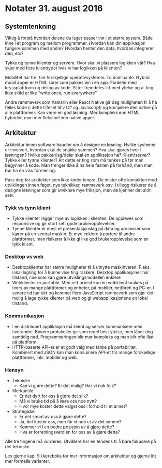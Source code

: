 # Notater 31. august 2016

## Systemtenkning

Viktig å forstå hvordan delene du lager passer inn i et større system. Både inne i et program og mellom programmer. Hvordan kan din applikasjon fungere sammen med andre? Hvordan henter den data, hvordan integrerer den, etc?

Tykke og tynne klienter og servere. Hvor skal vi plassere logikken vår? Hva skjer med flere klienttyper hvis vi har logikken på klienten? 

Mobilitet har tre, fire forskjellige operativsystemer. To dominante. Hybrid mobil apper er HTML sider som pakkes inn i en app. Fordeler med kryssplattform og deling av kode. Sliter fremdeles litt med ytelse og at ting ikke alltid er like "write once, run everywhere"

Andre rammeverk som Xamarin eller React Native gir deg muligheten til å ha felles kode (i dette tilfellet hhv C# og Javascript) og kompilere den native på alle plattformer. Kan være en god løsning. Mer kompleks enn HTML hybrider, men mer fleksibel enn native apper. 

## Arkitektur

Arkitektur innen software handler om å designe en løsning. Hvilke systemer er involvert, hvordan skal de snakke sammen? Hva skal gjøres hvor i løsningen? Hvilke pakker/lag/deler skal en applikasjon ha? Klient/server? Tykke eller tynne klienter? Alt dette er ting som må tenkes på før man begynner å kode. Man trenger ikke å ha hele fasiten på forhånd, men man bør ha en viss formening. 

Pass deg for arkitekter som ikke koder lengre. De mister ofte kontakten med utviklingen innen faget, nye teknikker, rammeverk osv. I tillegg risikerer de å designe løsninger som gir utviklere mye friksjon, men de kjenner det aldri selv. 

### Tykk vs tynn klient
* Tykke klienter legger mye av logikken i klienten. De oppleves som responsive og gir stort sett gode brukeropplevelser. 
* Tynne klienter er mest et presentasjonslag på data og prosesser som kjører på en sentral maskin. Er mye enklere å portere til andre plattformer, men risikerer å ikke gi like god brukeropplevelse som en tykk klient. 

### Desktop vs web
* Desktopklienter har større muligheter til å utnytte maskinvaren. F.eks. lokal lagring for å kunne vise ting raskere. Desktop applikasjoner har tilstand, noe som kan gjøre utviklingsmodellen enklere
* Webklienter er portable. Med rett arbeid kan en webklient brukes på tvers av mange plattformer og enheter, på mobiler, nettbrett og PC-er. I senere tid har det og kommet flere JavaScript rammeverk som gjør det mulig å lage tykke klienter på web og gi webapplikasjonene en lokal tilstand. 

### Kommunikasjon
* I en distribuert applikasjon må klient og server kommunisere med hverandre. Binære protokoller gir som regel best ytelse, men låser deg samtidig ned. Programmeringen blir mer kompleks og man blir ofte låst på plattform. 
* HTTP-baserte API-er er et godt valg med tanke på portabilitet. Kombinert med JSON kan man konsumere API-et fra mange forskjellige plattformer, inkl. mobiler og web. 

### Hensyn
* Tekniske
  * Kan vi gjøre dette? Er det mulig? Har vi nok folk? 
* Merkantile 
  * Er det dyrt for oss å gjøre det slik? 
  * Må vi bruke tid på å lære oss noe nytt? 
  * Hvor mye koster dette valget oss i forhold til et annet?
* Strategiske 
  * Er det smart av oss å gjøre dette?
  * Ja, det koster oss, men får vi noe ut av det senere?
  * Kommer vi i en bedre posisjon av å gjøre dette?
  * Hva er forretningsverdien for oss av å gjøre dette?

Alle tre tingene må vurderes. Utviklere har en tendens til å bare fokusere på det tekniske. 

Les gjerne kap. 9 i læreboka for mer informasjon om arkitektur og gjerne litt mer formelle varianter. 

